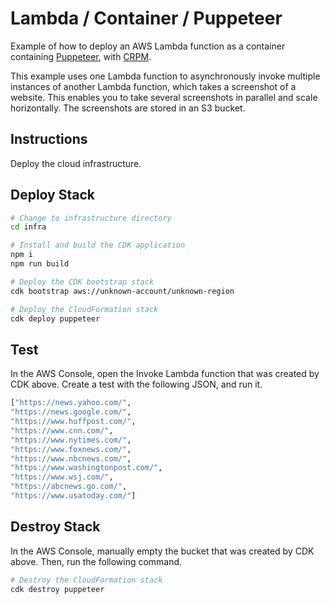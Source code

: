 # Lambda / Container / Puppeteer

Example of how to deploy an AWS Lambda function as a container containing [Puppeteer](https://pptr.dev), with [CRPM](https://shi.github.io/crpm).

This example uses one Lambda function to asynchronously invoke multiple instances of another Lambda function, which takes a screenshot of a website.
This enables you to take several screenshots in parallel and scale horizontally.  The screenshots are stored in an S3 bucket.

## Instructions

Deploy the cloud infrastructure.

## Deploy Stack

```bash
# Change to infrastructure directory
cd infra

# Install and build the CDK application
npm i
npm run build

# Deploy the CDK bootstrap stack
cdk bootstrap aws://unknown-account/unknown-region

# Deploy the CloudFormation stack
cdk deploy puppeteer
```

## Test

In the AWS Console, open the Invoke Lambda function that was created by CDK above.
Create a test with the following JSON, and run it.

```bash
["https://news.yahoo.com/",
"https://news.google.com/",
"https://www.huffpost.com/",
"https://www.cnn.com/",
"https://www.nytimes.com/",
"https://www.foxnews.com/",
"https://www.nbcnews.com/",
"https://www.washingtonpost.com/",
"https://www.wsj.com/",
"https://abcnews.go.com/",
"https://www.usatoday.com/"]
```

## Destroy Stack

In the AWS Console, manually empty the bucket that was created by CDK above.
Then, run the following command.

```bash
# Destroy the CloudFormation stack
cdk destroy puppeteer
```

